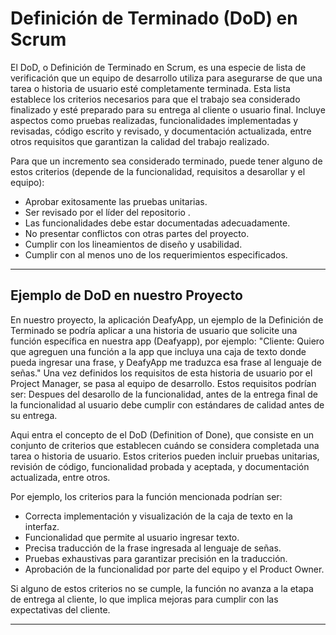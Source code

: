 
# Definición de Terminado (DoD) en Scrum
El DoD, o Definición de Terminado en Scrum, es una especie de lista de verificación que un equipo de desarrollo utiliza para asegurarse de que una tarea o historia de usuario esté completamente terminada. Esta lista establece los criterios necesarios para que el trabajo sea considerado finalizado y esté preparado para su entrega al cliente o usuario final. Incluye aspectos como pruebas realizadas, funcionalidades implementadas y revisadas, código escrito y revisado, y documentación actualizada, entre otros requisitos que garantizan la calidad del trabajo realizado.

Para que un incremento sea considerado terminado, puede tener alguno de estos criterios (depende de la funcionalidad, requisitos a desarollar y el equipo):

+ Aprobar exitosamente las pruebas unitarias.
+ Ser revisado por el líder del repositorio .
+ Las funcionalidades debe estar documentadas adecuadamente.
+ No presentar conflictos con otras partes del proyecto.
+ Cumplir con los lineamientos de diseño y usabilidad.
+ Cumplir con al menos uno de los requerimientos especificados.
  
---

## Ejemplo de DoD en nuestro Proyecto

En nuestro proyecto, la aplicación DeafyApp, un ejemplo de la Definición de Terminado se podría aplicar a una historia de usuario que solicite una función específica en nuestra app (Deafyapp), por ejemplo:
"Cliente: Quiero que agreguen una función a la app que incluya una caja de texto donde pueda ingresar una frase, y DeafyApp me traduzca esa frase al lenguaje de señas."
Una vez definidos los requisitos de esta historia de usuario por el Project Manager, se pasa al equipo de desarrollo. Estos requisitos podrían ser:
Despues del desarollo de la funcionalidad, antes de la entrega final de la funcionalidad al usuario debe cumplir con estándares de calidad antes de su entrega.

Aqui entra el concepto de el DoD (Definition of Done), que consiste en un conjunto de criterios que establecen cuándo se considera completada una tarea o historia de usuario. Estos criterios pueden incluir pruebas unitarias, revisión de código, funcionalidad probada y aceptada, y documentación actualizada, entre otros.

Por ejemplo, los criterios para la función mencionada podrían ser:

+ Correcta implementación y visualización de la caja de texto en la interfaz.
+ Funcionalidad que permite al usuario ingresar texto.
+ Precisa traducción de la frase ingresada al lenguaje de señas.
+ Pruebas exhaustivas para garantizar precisión en la traducción.
+ Aprobación de la funcionalidad por parte del equipo y el Product Owner.

Si alguno de estos criterios no se cumple, la función no avanza a la etapa de entrega al cliente, lo que implica mejoras para cumplir con las expectativas del cliente.

---
